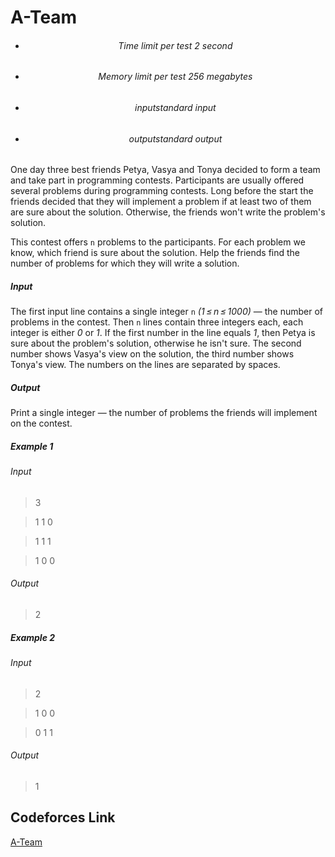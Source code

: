# A-Team

- <h6> <center> Time limit per test 2 second </center> </h6>
- <h6> <center> Memory limit per test 256 megabytes </center> </h6>
- <h6> <center> inputstandard input </center> </h6>
- <h6> <center>outputstandard output </center> </h6>

One day three best friends Petya, Vasya and Tonya decided to form a team and take part in programming contests. Participants are usually offered several problems during programming contests. Long before the start the friends decided that they will implement a problem if at least two of them are sure about the solution. Otherwise, the friends won't write the problem's solution.

This contest offers `n` problems to the participants. For each problem we know, which friend is sure about the solution. Help the friends find the number of problems for which they will write a solution.

<h5>Input</h5>

The first input line contains a single integer `n` *(1 ≤ n ≤ 1000)* — the number of problems in the contest. Then `n` lines contain three integers each, each integer is either *0* or *1*. If the first number in the line equals *1*, then Petya is sure about the problem's solution, otherwise he isn't sure. The second number shows Vasya's view on the solution, the third number shows Tonya's view. The numbers on the lines are separated by spaces.


<h5>Output</h5>

Print a single integer — the number of problems the friends will implement on the contest.

<h5>Example 1</h5>

<h6>Input</h6>

>3

>1 1 0

>1 1 1

>1 0 0


<h6>Output</h6>

>2

<h5>Example 2</h5>

<h6>Input</h6>

>2

>1 0 0

>0 1 1


<h6>Output</h6>

>1


## Codeforces Link
[A-Team](https://codeforces.com/problemset/problem/231/A)
